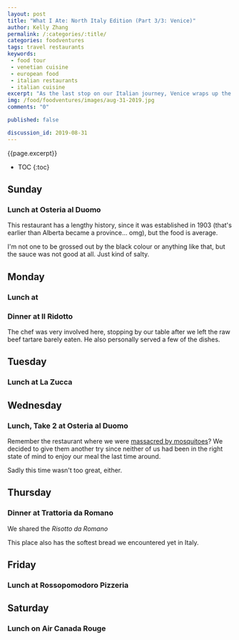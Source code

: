 ```yaml
---
layout: post
title: "What I Ate: North Italy Edition (Part 3/3: Venice)"
author: Kelly Zhang
permalink: /:categories/:title/
categories: foodventures
tags: travel restaurants
keywords:
 - food tour
 - venetian cuisine
 - european food
 - italian restaurants
 - italian cuisine
excerpt: "As the last stop on our Italian journey, Venice wraps up the last segment of my vacation food updates."
img: /food/foodventures/images/aug-31-2019.jpg
comments: "0"

published: false

discussion_id: 2019-08-31
---
```


{{page.excerpt}}

* TOC
{:toc}

## Sunday

### Lunch at Osteria al Duomo

This restaurant has a lengthy history, since it was established in 1903 (that's earlier than Alberta became a province... omg), but the food is average.

I'm not one to be grossed out by the black colour or anything like that, but the sauce was not good at all. Just kind of salty.

## Monday

### Lunch at

### Dinner at Il Ridotto

The chef was very involved here, stopping by our table after we left the raw beef tartare barely eaten. He also personally served a few of the dishes.

## Tuesday

### Lunch at La Zucca

## Wednesday

### Lunch, Take 2 at Osteria al Duomo

Remember the restaurant where we were [massacred by mosquitoes](#lunch-at-osteria-al-duomo)? We decided to give them another try since neither of us had been in the right state of mind to enjoy our meal the last time around.

Sadly this time wasn't too great, either.

## Thursday

### Dinner at Trattoria da Romano

We shared the *Risotto da Romano*

This place also has the softest bread we encountered yet in Italy.

## Friday

### Lunch at Rossopomodoro Pizzeria


## Saturday

### Lunch on Air Canada Rouge
